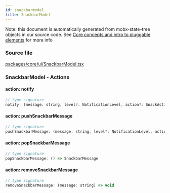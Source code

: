 ```yaml
---
id: snackbarmodel
title: SnackbarModel
---
```


Note: this document is automatically generated from mobx-state-tree objects in
our source code. See
[Core concepts and intro to pluggable elements](/docs/developer_guide/) for more
info

### Source file

[packages/core/ui/SnackbarModel.tsx](https://github.com/GMOD/jbrowse-components/blob/main/packages/core/ui/SnackbarModel.tsx)

### SnackbarModel - Actions

#### action: notify

```js
// type signature
notify: (message: string, level?: NotificationLevel, action?: SnackAction) => void
```

#### action: pushSnackbarMessage

```js
// type signature
pushSnackbarMessage: (message: string, level?: NotificationLevel, action?: SnackAction) => number
```

#### action: popSnackbarMessage

```js
// type signature
popSnackbarMessage: () => SnackbarMessage
```

#### action: removeSnackbarMessage

```js
// type signature
removeSnackbarMessage: (message: string) => void
```
